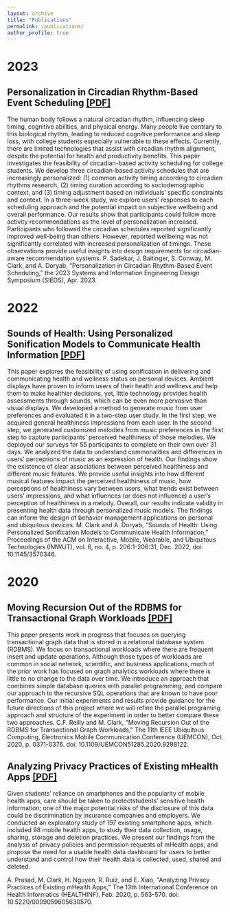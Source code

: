```yaml
---
layout: archive
title: "Publications"
permalink: /publications/
author_profile: true
---
```


2023
=====

Personalization in Circadian Rhythm-Based Event Scheduling [\[PDF\]](http://mattc1745.github.io/files/Personalization_in_Circadian_Rhythm-Based_Event_Scheduling.pdf)
---

<span style="font-size:14px">
The human body follows a natural circadian rhythm, influencing sleep timing, cognitive abilities, and physical energy. Many people live contrary to this biological rhythm, leading to reduced cognitive performance and sleep loss, with college students especially vulnerable to these effects. Currently, there are limited technologies that assist with circadian rhythm alignment, despite the potential for health and productivity benefits. This paper investigates the feasibility of circadian-based activity scheduling for college students. We develop three circadian-based activity schedules that are increasingly personalized: (1) common activity timing according to circadian rhythms research, (2) timing curation according to sociodemographic context, and (3) timing adjustment based on individuals’ specific constraints and context. In a three-week study, we explore users’ responses to each scheduling approach and the potential impact on subjective wellbeing and overall performance. Our results show that participants could follow more activity recommendations as the level of personalization increased. Participants who followed the circadian schedules reported significantly improved well-being than others. However, reported wellbeing was not significantly correlated with increased personalization of timings. These observations provide useful insights into design requirements for circadian-aware recommendation systems.

<span style="font-size:14px">
P. Sadekar, J. Baitinger, S. Conway, M. Clark, and A. Doryab, “Personalization in Circadian Rhythm-Based Event Scheduling,” the 2023 Systems and Information Engineering Design Symposium (SIEDS), Apr. 2023.  


2022
=====

Sounds of Health: Using Personalized Sonification Models to Communicate Health Information [\[PDF\]](http://mattc1745.github.io/files/Sounds_of_Health_Using_Personalized_Sonification_Models_to_Communicate_Health_Information.pdf)
---

<span style="font-size:14px">
This paper explores the feasibility of using sonification in delivering and communicating health and wellness status on personal devices. Ambient displays have proven to inform users of their health and wellness and help them to make healthier decisions, yet, little technology provides health assessments through sounds, which can be even more pervasive than visual displays. We developed a method to generate music from user preferences and evaluated it in a two-step user study. In the first step, we acquired general healthiness impressions from each user. In the second step, we generated customized melodies from music preferences in the first step to capture participants’ perceived healthiness of those melodies. We deployed our surveys for 55 participants to complete on their own over 31 days. We analyzed the data to understand commonalities and differences in users’ perceptions of music as an expression of health. Our findings show the existence of clear associations between perceived healthiness and different music features. We provide useful insights into how different musical features impact the perceived healthiness of music, how perceptions of healthiness vary between users, what trends exist between users’ impressions, and what influences (or does not influence) a user’s perception of healthiness in a melody. Overall, our results indicate validity in presenting health data through personalized music models. The findings can inform the design of behavior management applications on personal and ubiquitous devices.

<span style="font-size:14px">
M. Clark and A. Doryab, “Sounds of Health: Using Personalized Sonification Models to Communicate Health Information,” Proceedings of the ACM on Interactive, Mobile, Wearable, and Ubiquitous Technologies (IMWUT), vol. 6, no. 4, p. 206:1-206:31, Dec. 2022, doi: 10.1145/3570346.


2020
===== 

Moving Recursion Out of the RDBMS for Transactional Graph Workloads [\[PDF\]](http://mattc1745.github.io/files/Moving_Recursion_Out_of_the_RDBMS_for_Transactional_Graph_Workloads.pdf)
---

<span style="font-size:14px">
This paper presents work in progress that focuses on querying transactional graph data that is stored in a relational database system (RDBMS). We focus on transactional workloads where there are frequent insert and update operations. Although these types of workloads are common in social network, scientific, and business applications, much of the prior work has focused on graph analytics workloads where there is little to no change to the data over time. We introduce an approach that combines simple database queries with parallel programming, and compare our approach to the recursive SQL operations that are known to have poor performance. Our initial experiments and results provide guidance for the future directions of this project where we will refine the parallel programing approach and structure of the experiment in order to better compare these two approaches.

<span style="font-size:14px">
C.F. Reilly and M. Clark, "Moving Recursion Out of the RDBMS for Transactional Graph Workloads," The 11th IEEE Ubiquitous Computing, Electronics Mobile Communication Conference (UEMCON), Oct. 2020, p. 0371-0376. doi: 10.1109/UEMCON51285.2020.9298122.


Analyzing Privacy Practices of Existing mHealth Apps [\[PDF\]](http://mattc1745.github.io/files/Analyzing_Privacy_Practices_of_Existing_mHealth_Apps.pdf)
---

<span style="font-size:14px">
Given students’ reliance on smartphones and the popularity of mobile health apps, care should be taken to protectstudents’ sensitive health information; one of the major potential risks of the disclosure of this data could be discrimination by insurance companies and employers. We conducted an exploratory study of 197 existing smartphone apps, which included 98 mobile health apps, to study their data collection, usage, sharing, storage and deletion practices. We present our findings from the analysis of privacy policies and permission requests of mHealth apps, and propose the need for a usable health data dashboard for users to better understand and control how their health data is collected, used, shared and deleted.

A. Prasad, M. Clark, H. Nguyen, R. Ruiz, and E. Xiao, "Analyzing Privacy Practices of Existing mHealth Apps," The 13th International Conference on Health Informatics (HEALTHINF), Feb. 2020, p. 563-570. doi: 10.5220/0009059605630570.


<!-- [Download PDF]() -->

<!-- 
{% if author.googlescholar %}
  You can also find my articles on <u><a href="{{author.googlescholar}}">my Google Scholar profile</a>.</u>
{% endif %}

{% include base_path %}

{% for post in site.publications reversed %}
  {% include archive-single.html %}
{% endfor %} -->
